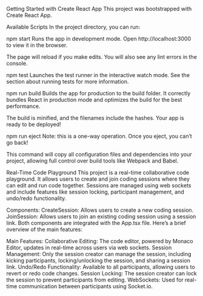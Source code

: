 Getting Started with Create React App
This project was bootstrapped with Create React App.

Available Scripts
In the project directory, you can run:

npm start
Runs the app in development mode.
Open http://localhost:3000 to view it in the browser.

The page will reload if you make edits. You will also see any lint errors in the console.

npm test
Launches the test runner in the interactive watch mode.
See the section about running tests for more information.

npm run build
Builds the app for production to the build folder.
It correctly bundles React in production mode and optimizes the build for the best performance.

The build is minified, and the filenames include the hashes.
Your app is ready to be deployed!

npm run eject
Note: this is a one-way operation. Once you eject, you can’t go back!

This command will copy all configuration files and dependencies into your project, allowing full control over build tools like Webpack and Babel.

Real-Time Code Playground
This project is a real-time collaborative code playground. It allows users to create and join coding sessions where they can edit and run code together. Sessions are managed using web sockets and include features like session locking, participant management, and undo/redo functionality.

Components:
CreateSession: Allows users to create a new coding session.
JoinSession: Allows users to join an existing coding session using a session link.
Both components are integrated with the App.tsx file. Here’s a brief overview of the main features:

Main Features:
Collaborative Editing: The code editor, powered by Monaco Editor, updates in real-time across users via web sockets.
Session Management: Only the session creator can manage the session, including kicking participants, locking/unlocking the session, and sharing a session link.
Undo/Redo Functionality: Available to all participants, allowing users to revert or redo code changes.
Session Locking: The session creator can lock the session to prevent participants from editing.
WebSockets: Used for real-time communication between participants using Socket.io.